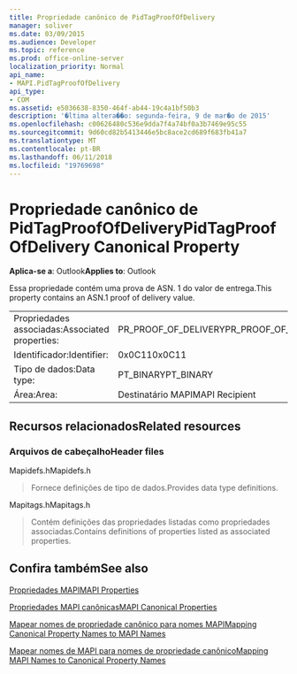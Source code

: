 ```yaml
---
title: Propriedade canônico de PidTagProofOfDelivery
manager: soliver
ms.date: 03/09/2015
ms.audience: Developer
ms.topic: reference
ms.prod: office-online-server
localization_priority: Normal
api_name:
- MAPI.PidTagProofOfDelivery
api_type:
- COM
ms.assetid: e5036638-8350-464f-ab44-19c4a1bf50b3
description: '�ltima altera��o: segunda-feira, 9 de mar�o de 2015'
ms.openlocfilehash: c00626480c536e9dda7f4a74bf0a3b7469e95c55
ms.sourcegitcommit: 9d60cd82b5413446e5bc8ace2cd689f683fb41a7
ms.translationtype: MT
ms.contentlocale: pt-BR
ms.lasthandoff: 06/11/2018
ms.locfileid: "19769698"
---
```

# <a name="pidtagproofofdelivery-canonical-property"></a><span data-ttu-id="1677e-103">Propriedade canônico de PidTagProofOfDelivery</span><span class="sxs-lookup"><span data-stu-id="1677e-103">PidTagProofOfDelivery Canonical Property</span></span>

  
  
<span data-ttu-id="1677e-104">**Aplica-se a**: Outlook</span><span class="sxs-lookup"><span data-stu-id="1677e-104">**Applies to**: Outlook</span></span> 
  
<span data-ttu-id="1677e-105">Essa propriedade contém uma prova de ASN. 1 do valor de entrega.</span><span class="sxs-lookup"><span data-stu-id="1677e-105">This property contains an ASN.1 proof of delivery value.</span></span>
  
|||
|:-----|:-----|
|<span data-ttu-id="1677e-106">Propriedades associadas:</span><span class="sxs-lookup"><span data-stu-id="1677e-106">Associated properties:</span></span>  <br/> |<span data-ttu-id="1677e-107">PR_PROOF_OF_DELIVERY</span><span class="sxs-lookup"><span data-stu-id="1677e-107">PR_PROOF_OF_DELIVERY</span></span>  <br/> |
|<span data-ttu-id="1677e-108">Identificador:</span><span class="sxs-lookup"><span data-stu-id="1677e-108">Identifier:</span></span>  <br/> |<span data-ttu-id="1677e-109">0x0C11</span><span class="sxs-lookup"><span data-stu-id="1677e-109">0x0C11</span></span>  <br/> |
|<span data-ttu-id="1677e-110">Tipo de dados:</span><span class="sxs-lookup"><span data-stu-id="1677e-110">Data type:</span></span>  <br/> |<span data-ttu-id="1677e-111">PT_BINARY</span><span class="sxs-lookup"><span data-stu-id="1677e-111">PT_BINARY</span></span>  <br/> |
|<span data-ttu-id="1677e-112">Área:</span><span class="sxs-lookup"><span data-stu-id="1677e-112">Area:</span></span>  <br/> |<span data-ttu-id="1677e-113">Destinatário MAPI</span><span class="sxs-lookup"><span data-stu-id="1677e-113">MAPI Recipient</span></span>  <br/> |
   
## <a name="related-resources"></a><span data-ttu-id="1677e-114">Recursos relacionados</span><span class="sxs-lookup"><span data-stu-id="1677e-114">Related resources</span></span>

### <a name="header-files"></a><span data-ttu-id="1677e-115">Arquivos de cabeçalho</span><span class="sxs-lookup"><span data-stu-id="1677e-115">Header files</span></span>

<span data-ttu-id="1677e-116">Mapidefs.h</span><span class="sxs-lookup"><span data-stu-id="1677e-116">Mapidefs.h</span></span>
  
> <span data-ttu-id="1677e-117">Fornece definições de tipo de dados.</span><span class="sxs-lookup"><span data-stu-id="1677e-117">Provides data type definitions.</span></span>
    
<span data-ttu-id="1677e-118">Mapitags.h</span><span class="sxs-lookup"><span data-stu-id="1677e-118">Mapitags.h</span></span>
  
> <span data-ttu-id="1677e-119">Contém definições das propriedades listadas como propriedades associadas.</span><span class="sxs-lookup"><span data-stu-id="1677e-119">Contains definitions of properties listed as associated properties.</span></span>
    
## <a name="see-also"></a><span data-ttu-id="1677e-120">Confira também</span><span class="sxs-lookup"><span data-stu-id="1677e-120">See also</span></span>



[<span data-ttu-id="1677e-121">Propriedades MAPI</span><span class="sxs-lookup"><span data-stu-id="1677e-121">MAPI Properties</span></span>](mapi-properties.md)
  
[<span data-ttu-id="1677e-122">Propriedades MAPI canônicas</span><span class="sxs-lookup"><span data-stu-id="1677e-122">MAPI Canonical Properties</span></span>](mapi-canonical-properties.md)
  
[<span data-ttu-id="1677e-123">Mapear nomes de propriedade canônico para nomes MAPI</span><span class="sxs-lookup"><span data-stu-id="1677e-123">Mapping Canonical Property Names to MAPI Names</span></span>](mapping-canonical-property-names-to-mapi-names.md)
  
[<span data-ttu-id="1677e-124">Mapear nomes de MAPI para nomes de propriedade canônico</span><span class="sxs-lookup"><span data-stu-id="1677e-124">Mapping MAPI Names to Canonical Property Names</span></span>](mapping-mapi-names-to-canonical-property-names.md)

